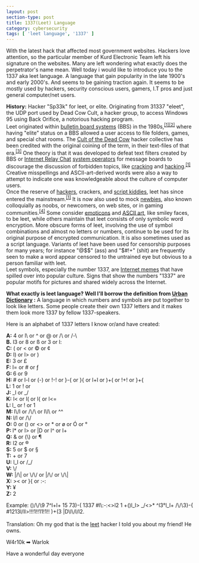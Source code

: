 ```yaml
---
layout: post
section-type: post
title: 1337(Leet) Language
category: cybersecurity
tags: [ 'leet language', '1337' ]
---
```

<!-- wp:paragraph {"dropCap":true} -->
<p class="has-drop-cap">With the latest hack that affected most government websites. Hackers love attention, so the particular member of Kurd Electronic Team left his signature on the websites. Many are left wondering what exactly does the perpetrator's name mean. Well today i would like to introduce you to the 1337 aka leet language. A language that gain popularity in the late 1900's and early 2000's. And seems to be gaining traction again. It seems to be mostly used by hackers, security conscious users, gamers, I.T pros and just general computer/net users.</p>
<!-- /wp:paragraph -->

<!-- wp:paragraph -->
<p><strong>History:</strong>  Hacker "Sp33k" for leet, or elite. Originating from 31337 "eleet", the UDP port used by Dead Cow Cult, a hacker group, to access Windows 95 using Back Orifice, a notorious hacking program. <br>Leet originated within <a href="https://en.wikipedia.org/wiki/Bulletin_board_system">bulletin board systems</a> (BBS) in the 1980s,<sup><a href="https://en.wikipedia.org/wiki/Leet#cite_note-mitchell-1">[1]</a><a href="https://en.wikipedia.org/wiki/Leet#cite_note-bbc-2">[2]</a></sup> where having "elite" status on a BBS allowed a user access to file folders, games, and special chat rooms.  The <a href="https://en.wikipedia.org/wiki/Cult_of_the_Dead_Cow">Cult of the Dead Cow</a> hacker collective has been credited with the original coining of the term, in their text-files of that era.<sup><a href="https://en.wikipedia.org/wiki/Leet#cite_note-3">[3]</a></sup>  One theory is that it was developed to defeat text filters created by BBS or <a href="https://en.wikipedia.org/wiki/Internet_Relay_Chat">Internet Relay Chat</a> <a href="https://en.wikipedia.org/wiki/System_operators">system operators</a> for message boards to discourage the discussion of forbidden topics, like <a href="https://en.wikipedia.org/wiki/Software_cracking">cracking</a> and <a href="https://en.wikipedia.org/wiki/Hacker_(computer_security)">hacking</a>.<sup><a href="https://en.wikipedia.org/wiki/Leet#cite_note-mitchell-1">[1]</a></sup>  Creative misspellings and ASCII-art-derived words were also a way to  attempt to indicate one was knowledgeable about the culture of computer  users.  <br>Once the reserve of <a href="https://en.wikipedia.org/wiki/Hacker_(computer_security)">hackers</a>, crackers, and <a href="https://en.wikipedia.org/wiki/Script_kiddie">script kiddies</a>, leet has since entered the mainstream.<sup><a href="https://en.wikipedia.org/wiki/Leet#cite_note-mitchell-1">[1]</a></sup> It is now also used to mock <a href="https://en.wikipedia.org/wiki/Newbie">newbies</a>, also known colloquially as noobs, or newcomers, on web sites, or in gaming communities.<sup><a href="https://en.wikipedia.org/wiki/Leet#cite_note-rome-4">[4]</a></sup> Some consider <a href="https://en.wikipedia.org/wiki/Emoticon">emoticons</a> and <a href="https://en.wikipedia.org/wiki/ASCII_art">ASCII art</a>,  like smiley faces, to be leet, while others maintain that leet consists  of only symbolic word encryption. More obscure forms of leet, involving  the use of symbol combinations and almost no letters or numbers,  continue to be used for its original purpose of encrypted communication.  It is also sometimes used as a script language. Variants of leet have  been used for censorship purposes for many years; for instance "@$$"  (ass) and "$#!+" (shit) are frequently seen to make a word appear  censored to the untrained eye but obvious to a person familiar with  leet. <br>Leet symbols, especially the number 1337, are <a href="https://en.wikipedia.org/wiki/Internet_meme">Internet memes</a>  that have spilled over into popular culture. Signs that show the  numbers "1337" are popular motifs for pictures and shared widely across  the Internet. </p>
<!-- /wp:paragraph -->

<!-- wp:paragraph -->
<p><strong>What exactly is leet language? Well I'll borrow the definition from </strong><a href="https://www.urbandictionary.com"><strong>Urban Dictionary</strong></a><strong> :</strong>  A language in which numbers and symbols are put together to look like letters. Some people create their own 1337 letters and it makes them look more 1337 by fellow 1337-speakers.  </p>
<!-- /wp:paragraph -->

<!-- wp:paragraph -->
<p>Here is an alphabet of 1337 letters I know or/and have created: </p>
<!-- /wp:paragraph -->

<!-- wp:paragraph -->
<p><strong>A:</strong> 4 or l\  or ^ or @  or /\ or /-\ <br><strong>B.</strong> l3 or 8 or ß or 3 or l:   <br><strong>C:</strong> ( or &lt; or © or ¢ <br><strong>D:</strong> l) or l&gt; or )  <br><strong>E:</strong> 3 or  £ <br><strong>F:</strong> l= or # or ƒ  <br><strong>G: </strong>6 or 9  <br><strong>H: </strong># or l-l or (-) or !-! or }-{ or }{ or l+l or )+( or !+! or }+{  <br><strong>L:</strong> 1 or ! or   <br><strong>J:</strong> _l or _/  <br><strong>K:</strong> l&lt; or l( or l{ or l&lt;=  <br><strong>L: </strong>l_ or ! or 1 <br><strong>M: </strong>l\/l or /\/\ or l\l\ or ^^  <br><strong>N: </strong>l/l or /\/  <br><strong>O:</strong> 0 or () or &lt;&gt; or * or ø or Ó or °  <br><strong>P: </strong>l* or l&gt; or |D or l^ or l+  <br><strong>Q:</strong> &amp; or (\) or ¶ <br><strong>R:</strong> l2 or ®  <br><strong>S:</strong> 5 or $ or § <br><strong>T:</strong> + or 7  <br><strong>U:</strong> l_l or /_/  <br><strong>V:</strong> \/  <br><strong>W:</strong> |/\| or \/\/ or |/\/ or \/\|  <br><strong>X:</strong> &gt;&lt; or }{ or :-: <br><strong>Y:</strong> ¥  <br><strong>Z:</strong> 2 </p>
<!-- /wp:paragraph -->

<!-- wp:paragraph -->
<p>Example:  ()/\/\9 7^l+l+ 15 73)-( 1337 #l\:-:&lt;&gt;l2 1 +()l_l&gt; _/&lt;&gt;* ^l3°l_l+ /\/\3}-{ #1213l/ll&gt;!!!1!!11!1!! )+(3 |D\l\/l/l2.  <br> <br>Translation: Oh my god that is the <a href="https://www.urbandictionary.com/define.php?term=leet">leet</a> hacker I told you about my friend! He owns. </p>
<!-- /wp:paragraph -->

<!-- wp:paragraph -->
<p>W4r10k ➡ Warlok</p>
<!-- /wp:paragraph -->

<!-- wp:paragraph -->
<p>Have a wonderful day everyone </p>
<!-- /wp:paragraph -->
